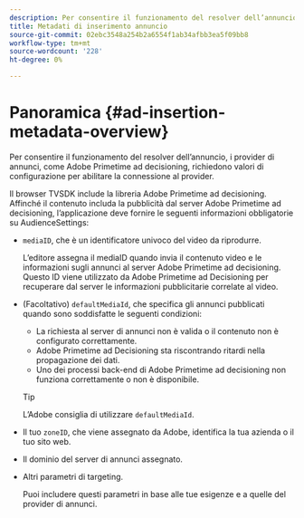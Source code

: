 ```yaml
---
description: Per consentire il funzionamento del resolver dell’annuncio, i provider di annunci, come Adobe Primetime ad decisioning, richiedono valori di configurazione per abilitare la connessione al provider.
title: Metadati di inserimento annuncio
source-git-commit: 02ebc3548a254b2a6554f1ab34afbb3ea5f09bb8
workflow-type: tm+mt
source-wordcount: '228'
ht-degree: 0%

---
```


# Panoramica {#ad-insertion-metadata-overview}

Per consentire il funzionamento del resolver dell’annuncio, i provider di annunci, come Adobe Primetime ad decisioning, richiedono valori di configurazione per abilitare la connessione al provider.

Il browser TVSDK include la libreria Adobe Primetime ad decisioning. Affinché il contenuto includa la pubblicità dal server Adobe Primetime ad decisioning, l’applicazione deve fornire le seguenti informazioni obbligatorie su AudienceSettings:

* `mediaID`, che è un identificatore univoco del video da riprodurre.

  L’editore assegna il mediaID quando invia il contenuto video e le informazioni sugli annunci al server Adobe Primetime ad decisioning. Questo ID viene utilizzato da Adobe Primetime ad Decisioning per recuperare dal server le informazioni pubblicitarie correlate al video.

* (Facoltativo) `defaultMediaId`, che specifica gli annunci pubblicati quando sono soddisfatte le seguenti condizioni:

   * La richiesta al server di annunci non è valida o il contenuto non è configurato correttamente.
   * Adobe Primetime ad Decisioning sta riscontrando ritardi nella propagazione dei dati.
   * Uno dei processi back-end di Adobe Primetime ad decisioning non funziona correttamente o non è disponibile.

  >[!TIP]
  >
  >L’Adobe consiglia di utilizzare `defaultMediaId`.

* Il tuo `zoneID`, che viene assegnato da Adobe, identifica la tua azienda o il tuo sito web.
* Il dominio del server di annunci assegnato.
* Altri parametri di targeting.

  Puoi includere questi parametri in base alle tue esigenze e a quelle del provider di annunci.
